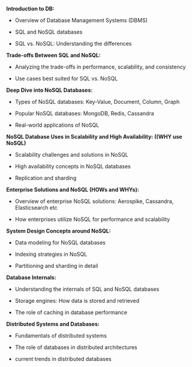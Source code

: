 **Introduction to DB:**

* Overview of Database Management Systems (DBMS)
    
* SQL and NoSQL databases
    
* SQL vs. NoSQL: Understanding the differences
    

**Trade-offs Between SQL and NoSQL:**

* Analyzing the trade-offs in performance, scalability, and consistency
    
* Use cases best suited for SQL vs. NoSQL
    

**Deep Dive into NoSQL Databases:**

* Types of NoSQL databases: Key-Value, Document, Column, Graph
    
* Popular NoSQL databases: MongoDB, Redis, Cassandra
    
* Real-world applications of NoSQL
    

**NoSQL Database Uses in Scalability and High Availability: ((WHY use NoSQL)**

* Scalability challenges and solutions in NoSQL
    
* High availability concepts in NoSQL databases
    
* Replication and sharding
    

**Enterprise Solutions and NoSQL (HOWs and WHYs):**

* Overview of enterprise NoSQL solutions: Aerospike, Cassandra, Elasticsearch etc
    
* How enterprises utilize NoSQL for performance and scalability
    

**System Design Concepts around NoSQL:**

* Data modeling for NoSQL databases
    
* Indexing strategies in NoSQL
    
* Partitioning and sharding in detail
    

**Database Internals:**

* Understanding the internals of SQL and NoSQL databases
    
* Storage engines: How data is stored and retrieved
    
* The role of caching in database performance
    

**Distributed Systems and Databases:**

* Fundamentals of distributed systems
    
* The role of databases in distributed architectures
    
* current trends in distributed databases
